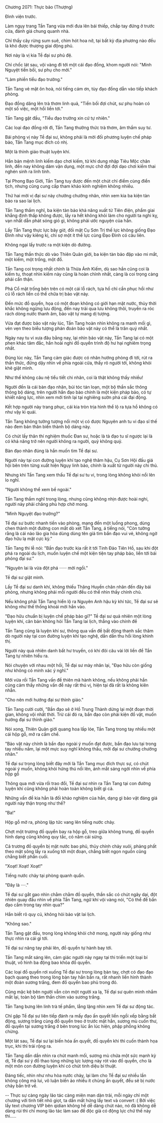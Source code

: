 




Chương 2071: Thực bảo (Thượng)


Đình viện trước.

Làm ngụy trang Tần Tang vừa mới đưa lên bái thiếp, chắp tay đứng ở trước cửa, đánh giá chung quanh nhà.

Chỉ thấy cây rừng sum suê, chim hót hoa nở, tại bất kỳ địa phương nào đều là khó được thượng giai động phủ.

Nơi này là vị kia Tề đại sư phủ đệ.

Chỉ chốc lát sau, vội vàng đi tới một cái đạo đồng, khom người nói: "Minh Nguyệt tiền bối, sư phụ cho mời."

"Làm phiền tiểu đạo trưởng."

Tần Tang vẻ mặt ôn hoà, nói tiếng cám ơn, tùy đạo đồng dẫn vào tiếp khách phòng.

Đạo đồng dâng lên trà thơm linh quả, "Tiền bối đợi chút, sư phụ hoàn có một số việc, một hồi liền tới."

Tần Tang gật đầu, "Tiểu đạo trưởng xin cứ tự nhiên."

Các loại đạo đồng rời đi, Tần Tang thưởng thức trà thơm, âm thầm suy tư.

Bái phỏng vị này Tề đại sư, không phải là mời đối phương luyện chế pháp bảo, Tần Tang mục đích có nhị.

Một là thỉnh giáo thuật luyện khí.

Hắn bản mệnh linh kiếm dạo chơi kiếm, từ khi dung nhập Tiêu Mộc chân linh, đến nay không dám vận dụng, một mực chờ đợi đợi dạo chơi kiếm thai nghén sinh ra linh tính.

Tại Phong Bạo Giới, Tần Tang tuy được đến một chút chỉ điểm cùng điển tịch, nhưng cũng cung cấp tham khảo kinh nghiệm không nhiều.

Thứ hai mời vị đại sư này chưởng chưởng nhãn, nhìn xem kia ba kiện tàn bảo ra sao lai lịch.

Tần Tang thầm nghĩ, ba kiện tàn bảo khả năng xuất từ Tiên điện, phẩm giai khẳng định thấp không được, lấy ra hết không khỏi làm cho người ta nghi kỵ, vạn nhất dẫn phát sóng gió gì, không phải ước nguyện của hắn.

Lấy Tần Tang thực lực bây giờ, đối mặt Cụ Sơn Trị thế lực không giống Đạo Đình như vậy kiêng kị, chỉ sợ một ít thế lực cùng Đạo Đình có câu liên.

Không ngại lấy trước ra một kiện dò đường.

Tần Tang thần thức dò vào Thiên Quân giới, ba kiện tàn bảo đập vào mi mắt, một kiếm, một trống, một đồ.

Tần Tang coi trọng nhất chính là Thừa Ảnh Kiếm, dù sao hắn cũng coi là kiếm tu, thoạt nhìn kiếm này cũng là hoàn chỉnh nhất, càng là coi trọng càng phải cẩn thận.

Phá Cổ mặt trống bên trên có một cái lỗ rách, tựa hồ chỉ cần phục hồi như cũ lỗ rách liền có thể chữa trị bảo vật này.

Đến mức đồ quyển, họa có một đoạn không có giới hạn mặt nước, thủy thời khắc không ngừng lưu động, đến nay trải qua lưu không thôi, truyền ra róc rách dòng nước thanh âm, bảo vật tự mang dị tượng.

Vừa đạt được bảo vật này lúc, Tần Tang hoàn nhìn không ra manh mối gì, vẻn vẹn theo biểu tượng phán đoán bảo vật này có thể là trân quý nhất.

Ngày nay tu vi xưa đâu bằng nay, lại nhìn bảo vật này, Tần Tang lại có một phen khác tâm đắc, hắn hoài nghi đồ quyển trình độ hư hại nghiêm trọng nhất.

Đúng lúc này, Tần Tang cảm giác được có nhân hướng phòng đi tới, rút ra thần thức, đứng dậy nhìn về phía ngoài cửa, thấy rõ người tới, không khỏi khẽ giật mình.

Như thế không câu nệ tiểu tiết chi nhân, coi là thật không thấy nhiều!

Người đến là cái bàn đạo nhân, búi tóc tán loạn, một bộ thần sắc thông thông bộ dáng, trên người hắn đạo bào chính là một kiện pháp bảo, có tự khiết năng lực, nhìn xem mới tinh lại tại nghiêng sườn phá cái đại động.

Kết hợp người này trang phục, cái kia tròn trịa hình thể lộ ra tựa hồ không có như vậy kì quái.

Tần Tang không tưởng tượng nổi một vị có được Nguyên anh tu vi đạo sĩ thế nào đem bản thân biến thành bộ dáng này.

Có chút lấy thân thí nghiệm thuốc Đan sư, hoặc là tà đạo tu sĩ ngược lại là có khả năng trở nên người không ra người, quỷ không quỷ.

Bàn đạo nhân đúng là hắn muốn tìm Tề đại sư.

Người này tại con đường luyện khí tạo nghệ thâm hậu, Cụ Sơn Hội đấu giá hội bên trên từng xuất hiện Ngụy linh bảo, chính là xuất từ người này chi thủ.

Nhưng khi Tần Tang xem thấu Tề đại sư tu vi, trong lòng không khỏi nổi lên lo nghĩ.

"Người không thể xem bề ngoài."

Tần Tang thầm nghĩ trong lòng, nhưng cũng không nhịn được hoài nghi, người này phải chăng phù hợp chờ mong.

"Minh Nguyệt đạo trưởng?"

Tề đại sư bước nhanh tiến vào phòng, mang đến một luồng phong, dùng chen thành một đường con mắt dò xét Tần Tang, á tiếng nói, "Còn tưởng rằng là cái nào lão gia hỏa dùng dùng tên giả tìm bần đạo vui vẻ, không ngờ đạo hữu lạ mặt cực kỳ."

Tần Tang thi lễ nói: "Bần đạo trước kia rất ít tới Tinh Đảo Tiên Hồ, sau khi đột phá ra ngoài du lịch, muốn luyện chế một kiện tiện tay pháp bảo, liền tới bái phỏng đại sư."

"Nguyên lai là vừa đột phá ······ mời ngồi."

Tề đại sư giật mình.

Lấy Tề đại sư danh khí, không thiếu Thăng Huyền chân nhân đến đây bái phỏng, nhưng không phải mỗi người đều có thể nhìn thấy chính chủ.

Nếu không phải Tần Tang hiển lộ ra Nguyên Anh hậu kỳ khí tức, Tề đại sư sẽ không như thế thống khoái mời hắn vào.

"Đạo hữu chuẩn bị luyện chế pháp bảo gì?" Tề đại sư quả nhiên một lòng luyện khí, căn bản không hỏi Tần Tang lai lịch, thẳng vào chính đề

Tần Tang cũng là luyện khí sư, thông qua vấn đề bất động thanh sắc thăm dò người này tại con đường luyện khí tạo nghệ, dần dần thu hồi lòng khinh thị.

Người này quả nhiên danh bất hư truyền, có khi đôi câu vài lời liền để Tần Tang tự nhiên hiểu ra.

Nói chuyện với nhau một hồi, Tề đại sư mày nhăn lại, "Đạo hữu còn giống như không có minh xác ý nghĩ."

Mới vừa rồi Tần Tang vấn đề thiên mã hành không, nếu không phải hắn cũng cảm thấy những vấn đề này rất thú vị, hiện tại đã rất là không kiên nhẫn.

"Cho nên mới hướng đại sư thỉnh giáo."

Tần Tang cười cười, "Bần đạo sẽ ở Hồ Trung Thành dừng lại một đoạn thời gian, không vội nhất thời. Trừ cái đó ra, bần đạo còn phải kiện đồ vật, muốn hướng đại sư thỉnh giáo."

Nói xong, Thiên Quân giới quang hoa lấp lóe, Tần Tang trong tay nhiều một cái hộp gỗ, mở ra cấm chế.

"Bảo vật này chính là bần đạo ngoài ý muốn đạt được, bần đạo lưu tại trong tay nhiều năm, lại một mực suy nghĩ không thấu, mời đại sư chưởng chưởng nhãn."

Tề đại sư trong lòng biết đây mới là Tần Tang mục đích thực sự, có chút ngoài ý muốn, không khỏi hứng thú nổi lên, ánh mắt sáng ngời nhìn về phía hộp gỗ

Thông qua mới vừa rồi trao đổi, Tề đại sư nhìn ra Tần Tang tại con đường luyện khí cũng không phải hoàn toàn không biết gì cả.

Những vấn đề kia hẳn là đối khảo nghiệm của hắn, dạng gì bảo vật đáng giá người này thận trọng như thế?

"Ba!"

Hộp gỗ mở ra, phòng lập tức vang lên tiếng nước chảy.

Chợt một trương đồ quyển bay ra hộp gỗ, treo giữa không trung, đồ quyển hình dạng cũng không quy tắc, có năm cái sừng.

Cả trương đồ quyển bị mặt nước bao phủ, thủy chính chảy xuôi, phảng phất theo mặt sông lấy ra xuống tới một đoạn, chẳng biết ngọn nguồn cũng chẳng biết phần cuối.

"Xoạt! Xoạt! Xoạt!"

Tiếng nước chảy tại phòng quanh quẩn.

"Đây là ····."

Tề đại sư gắt gao nhìn chằm chằm đồ quyển, thần sắc có chút ngây dại, đột nhiên quay đầu nhìn về phía Tần Tang, ngữ khí vội vàng nói, "Có thể để bần đạo cầm trong tay nhìn qua?"

Hắn biết rõ quy củ, không hỏi bảo vật lai lịch.

"Không sao."

Tần Tang gật đầu, trong lòng không khỏi chờ mong, người này giống như thực nhìn ra cái gì tới.

Tề đại sư nâng tay phải lên, đồ quyển tự hành bay tới.

Tần Tang mắt sáng lên, cảm giác người này ngay tại thi triển một loại bí thuật, vô hình ba động bao khỏa đồ quyển.

Các loại đồ quyển rơi xuống Tề đại sư trong lòng bàn tay, chợt có đạo đạo bạch quang theo trong lòng bàn tay hắn bắn ra, rất nhanh liền hình thành một đoàn sương trắng, đem đồ quyển bao phủ trong đó.

Cũng mặc kệ bên người vẫn còn một người xa lạ, Tề đại sư quên mình nhắm mắt lại, toàn bộ tâm thần chìm vào sương trắng.

Tần Tang bưng lên linh trà tế phẩm, lẳng lặng nhìn xem Tề đại sư động tác.

Chỉ gặp Tề đại sư liên tiếp đánh ra mấy đạo ấn quyết liền ngồi xếp bằng bất động, sương trắng cùng đồ quyển treo ở trước mặt hắn, sương mù cuốn thư, đồ quyển tại sương trắng ở bên trong lúc ẩn lúc hiện, phập phồng không chừng.

Một lát sau, Tề đại sư lại biến hóa ấn quyết, đồ quyển khi thì cuốn thành họa trục, khi thì trải rộng ra.

Tần Tang dần dần nhìn ra chút manh mối, sương mù chứa một sức mạnh kỳ dị, Tề đại sư ý đồ thao túng những lực lượng này rót vào đồ quyển, cho là một môn con đường luyện khí có chút tinh diệu bí thuật.

Đáng tiếc, nhìn như nhu hòa nước chảy, lại làm cho Tề đại sư nhiều lần không công mà lui, vô luận biến ảo nhiều ít chủng ấn quyết, đều sẽ bị nước chảy bắn trở về.

--
Thực sự càng ngày lão tác càng miên man dàn trải, mỗi ngày chỉ một chương với tình tiết nhỏ giọt, ta dần mất hứng lấy text và convert :( Bởi việc lấy text chương VIP bên qidian không hề dễ dàng chút nào, nó đã không dễ dàng rùi thì chỉ mong lão tác làm sao để độc giả có động lực chứ thế này thì.....




